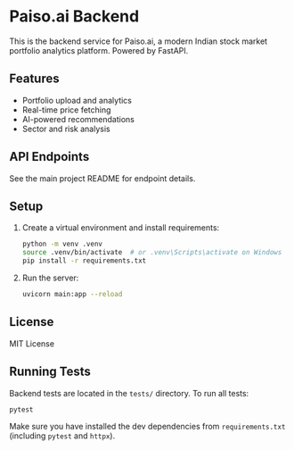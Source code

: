 # Paiso.ai Backend

This is the backend service for Paiso.ai, a modern Indian stock market portfolio analytics platform. Powered by FastAPI.

## Features
- Portfolio upload and analytics
- Real-time price fetching
- AI-powered recommendations
- Sector and risk analysis

## API Endpoints
See the main project README for endpoint details.

## Setup
1. Create a virtual environment and install requirements:
   ```sh
   python -m venv .venv
   source .venv/bin/activate  # or .venv\Scripts\activate on Windows
   pip install -r requirements.txt
   ```
2. Run the server:
   ```sh
   uvicorn main:app --reload
   ```

## License
MIT License

## Running Tests

Backend tests are located in the `tests/` directory. To run all tests:

```
pytest
```

Make sure you have installed the dev dependencies from `requirements.txt` (including `pytest` and `httpx`). 